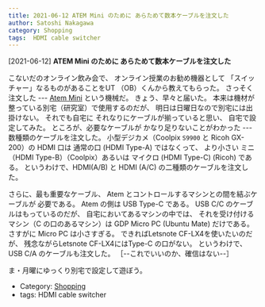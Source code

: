 ```yaml
---
title: 2021-06-12 ATEM Mini のために あらためて数本ケーブルを注文した
author: Satoshi Nakagawa
category: Shopping
tags:  HDMI cable switcher
---
```


[2021-06-12] **ATEM Mini のために あらためて数本ケーブルを注文した** 

 こないだのオンライン飲み会で、
オンライン授業のお勧め機器として
「スイッチャー」なるものがあることをUT （OB）くんから教えてもらった。
さっそく注文した ---
[Atem Mini](https://www.blackmagicdesign.com/jp/products/atemmini) という機械だ。 
きょう、早々と届いた。
本来は機材が整っている別宅（研究室）で使用するのだが、
明日は日曜日なので別宅には出掛けない。
それでも自宅に
それなりにケーブルが揃っていると思い、
自宅で設定してみた。
ところが、必要なケーブルが
かなり足りないことがわかった ---
数種類のケーブルを注文した。
小型デジカメ（Coolpix `S9900` と Ricoh GX-200）の HDMI 口は
通常の口 (HDMI Type-A) ではなくって、
より小さい
ミニ （HDMI Type-B）（Coolpix）あるいは
マイクロ (HDMI Type-C) (Ricoh) である。
というわけで、HDMI(A/B) と HDMI (A/C) の二種類のケーブルを注文した。

 さらに、最も重要なケーブル、
Atem とコントロールするマシンとの間を結ぶケーブルが
必要である。
Atem の側は USB Type-C である。
USB C/C のケーブルはもっているのだが、
自宅においてあるマシンの中では、
それを受け付けるマシン（C の口のあるマシン）は
GDP Micro PC (Ubuntu Mate)  だけである。
さすがに Micro PC は小さすぎる。
できればLetsnote CF-LX4を使いたいのだが、
残念ながらLetsnote CF-LX4にはType-C の口がない。
というわけで、
USB C/A のケーブルも注文した。
［--これでいいのか、確信はない--］

 ま・月曜にゆっくり別宅で設定して遊ぼう。

- Category: [Shopping](https://merapano.github.io/categories.html#Shopping)
- tags:  HDMI cable switcher
